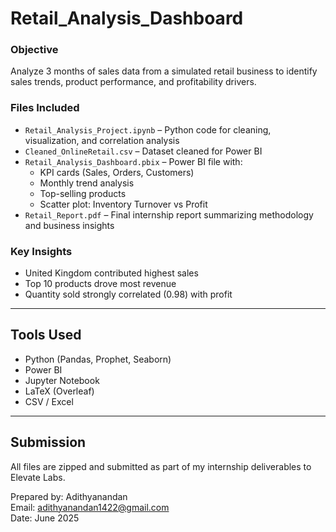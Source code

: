 # Retail_Analysis_Dashboard
### Objective  
Analyze 3 months of sales data from a simulated retail business to identify sales trends, product performance, and profitability drivers.

### Files Included  
- `Retail_Analysis_Project.ipynb` – Python code for cleaning, visualization, and correlation analysis  
- `Cleaned_OnlineRetail.csv` – Dataset cleaned for Power BI  
- `Retail_Analysis_Dashboard.pbix` – Power BI file with:
  - KPI cards (Sales, Orders, Customers)
  - Monthly trend analysis
  - Top-selling products
  - Scatter plot: Inventory Turnover vs Profit  
- `Retail_Report.pdf` – Final internship report summarizing methodology and business insights

### Key Insights  
- United Kingdom contributed highest sales  
- Top 10 products drove most revenue  
- Quantity sold strongly correlated (0.98) with profit

---

## Tools Used  
- Python (Pandas, Prophet, Seaborn)  
- Power BI  
- Jupyter Notebook  
- LaTeX (Overleaf)  
- CSV / Excel

---

## Submission  
All files are zipped and submitted as part of my internship deliverables to Elevate Labs.

Prepared by: Adithyanandan  
Email: adithyanandan1422@gmail.com  
Date: June 2025
